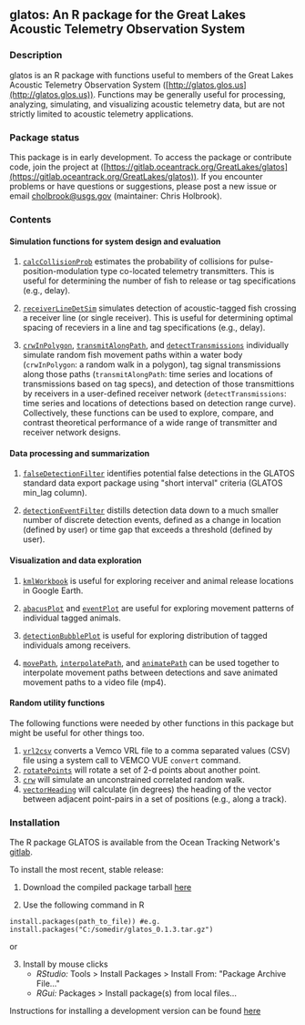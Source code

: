 ## glatos: An R package for the Great Lakes Acoustic Telemetry Observation System

### Description  
glatos is an R package with functions useful to members of the Great Lakes Acoustic Telemetry Observation System ([http://glatos.glos.us](http://glatos.glos.us)). Functions may be generally useful for processing, analyzing, simulating, and visualizing acoustic telemetry data, but are not strictly limited to acoustic telemetry applications.

### Package status
This package is in early development. To access the package or contribute code, join the project at ([https://gitlab.oceantrack.org/GreatLakes/glatos](https://gitlab.oceantrack.org/GreatLakes/glatos)). If you encounter problems or have questions or suggestions, please post a new issue or email cholbrook@usgs.gov (maintainer: Chris Holbrook).

### Contents  
#### Simulation functions for system design and evaluation

1. [`calcCollisionProb`](https://gitlab.oceantrack.org/GreatLakes/glatos/blob/master/R/calcCollisionProb.r) estimates the probability of collisions for pulse-position-modulation type co-located telemetry transmitters. This is useful for determining the number of fish to release or tag specifications (e.g., delay). 

2. [`receiverLineDetSim`](https://gitlab.oceantrack.org/GreatLakes/glatos/blob/master/R/receiverLineDetSim.r) simulates detection of acoustic-tagged fish crossing a receiver line (or single receiver). This is useful 
for determining optimal spacing of receviers in a line and tag specifications (e.g., delay). 

3. [`crwInPolygon`](https://gitlab.oceantrack.org/GreatLakes/glatos/blob/master/R/crwInPolygon.r), [`transmitAlongPath`](https://gitlab.oceantrack.org/GreatLakes/glatos/blob/master/R/transmitAlongPath.r), and [`detectTransmissions`](https://gitlab.oceantrack.org/GreatLakes/glatos/blob/master/R/detectTransmissions.r) individually simulate random fish movement paths within a water body (`crwInPolygon`: a random walk in a polygon), tag signal transmissions along those paths (`transmitAlongPath`: time series and locations of transmissions based on tag specs), and detection of those transmittions by receivers in a user-defined receiver network (`detectTransmissions`: time series and locations of detections based on detection range curve). Collectively, these functions can be used to explore, compare, and contrast theoretical performance of a wide range of transmitter and receiver network designs.  


#### Data processing and summarization  

1. [`falseDetectionFilter`](https://gitlab.oceantrack.org/GreatLakes/glatos/blob/master/R/falseDetectionFilter.r) identifies potential false detections in the GLATOS standard data export package using "short interval" criteria (GLATOS min_lag column). 

2. [`detectionEventFilter`](https://gitlab.oceantrack.org/GreatLakes/glatos/blob/master/R/detectionEventFilter.r) distills detection data down to a much smaller number of discrete detection events, defined as a change in location (defined by user) or time gap that exceeds a threshold (defined by user). 

#### Visualization and data exploration

1. [`kmlWorkbook`](https://gitlab.oceantrack.org/GreatLakes/glatos/blob/master/R/kmlWorkbook.r) is useful for exploring receiver and animal release locations in Google Earth. 

2. [`abacusPlot`](https://gitlab.oceantrack.org/GreatLakes/glatos/blob/master/R/abacusPlot.R) and [`eventPlot`](https://gitlab.oceantrack.org/GreatLakes/glatos/blob/master/R/eventPlot.r) are useful for exploring movement patterns of individual tagged animals. 

3. [`detectionBubblePlot`](https://gitlab.oceantrack.org/GreatLakes/glatos/blob/master/R/detectionBubblePlot.r) is useful for exploring distribution of tagged individuals among receivers. 

4. [`movePath`](https://gitlab.oceantrack.org/GreatLakes/glatos/blob/master/R/movePath.r), [`interpolatePath`](https://gitlab.oceantrack.org/GreatLakes/glatos/blob/master/R/interpolatePath.r), and [`animatePath`](https://gitlab.oceantrack.org/GreatLakes/glatos/blob/master/R/animatePath.r) can be used together to interpolate movement paths between detections and save animated movement paths to a video file (mp4).

#### Random utility functions

The following functions were needed by other functions in this package but might be useful for other things too.

1. [`vrl2csv`](https://gitlab.oceantrack.org/GreatLakes/glatos/blob/master/R/vrl2csv.r) converts a Vemco VRL file to a comma separated values (CSV) file using a system call to VEMCO VUE `convert` command.
2. [`rotatePoints`](https://gitlab.oceantrack.org/GreatLakes/glatos/blob/master/R/rotatePoints.r) will rotate a set of 2-d points about another point. 
3. [`crw`](https://gitlab.oceantrack.org/GreatLakes/glatos/blob/master/R/crw.r) will simulate an unconstrained correlated random walk.
4. [`vectorHeading`](https://gitlab.oceantrack.org/GreatLakes/glatos/blob/master/R/vectorHeading.r) will calculate (in degrees) the heading of the vector between adjacent point-pairs in a set of positions (e.g., along a track).  


### Installation

The R package GLATOS is available from the Ocean Tracking Network's [gitlab](https://gitlab.oceantrack.org/GreatLakes/glatos).  
  
To install the most recent, stable release:  

1. Download the compiled package tarball [here](/uploads/71af37af1cf6f7499d4074bcaa26d9fc/glatos_0.1.3.tar.gz)

2. Use the following command in R 
```{r}
install.packages(path_to_file)) #e.g. install.packages("C:/somedir/glatos_0.1.3.tar.gz")
```  
or

3. Install by mouse clicks
    - *RStudio:* Tools > Install Packages > Install From: "Package Archive File..."
    - *RGui:* Packages > Install package(s) from local files... 


Instructions for installing a development version can be found [here](https://gitlab.oceantrack.org/GreatLakes/glatos/wikis/installation-instructions)


